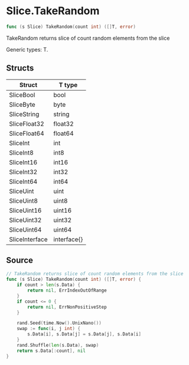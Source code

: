 # Slice.TakeRandom

```go
func (s Slice) TakeRandom(count int) ([]T, error)
```

TakeRandom returns slice of count random elements from the slice

Generic types: T.

## Structs

| Struct | T type |
| ------ | ------ |
| SliceBool | bool |
| SliceByte | byte |
| SliceString | string |
| SliceFloat32 | float32 |
| SliceFloat64 | float64 |
| SliceInt | int |
| SliceInt8 | int8 |
| SliceInt16 | int16 |
| SliceInt32 | int32 |
| SliceInt64 | int64 |
| SliceUint | uint |
| SliceUint8 | uint8 |
| SliceUint16 | uint16 |
| SliceUint32 | uint32 |
| SliceUint64 | uint64 |
| SliceInterface | interface{} |

## Source

```go
// TakeRandom returns slice of count random elements from the slice
func (s Slice) TakeRandom(count int) ([]T, error) {
	if count > len(s.Data) {
		return nil, ErrIndexOutOfRange
	}
	if count <= 0 {
		return nil, ErrNonPositiveStep
	}

	rand.Seed(time.Now().UnixNano())
	swap := func(i, j int) {
		s.Data[i], s.Data[j] = s.Data[j], s.Data[i]
	}
	rand.Shuffle(len(s.Data), swap)
	return s.Data[:count], nil
}
```


